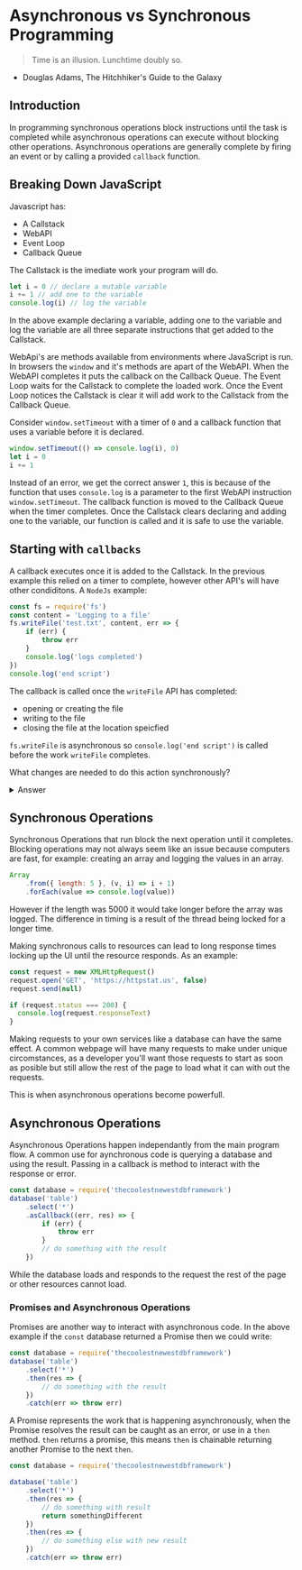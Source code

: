 # Asynchronous vs Synchronous Programming

> Time is an illusion. Lunchtime doubly so.
- Douglas Adams, The Hitchhiker's Guide to the Galaxy

## Introduction

In programming synchronous operations block instructions until the task is 
completed while asynchronous operations can execute without blocking other 
operations. Asynchronous operations are generally complete by firing an event 
or by calling a provided `callback` function.

## Breaking Down JavaScript

Javascript has:

- A Callstack
- WebAPI
- Event Loop
- Callback Queue

The Callstack is the imediate work your program will do. 

```js
let i = 0 // declare a mutable variable
i += 1 // add one to the variable
console.log(i) // log the variable
```

In the above example declaring a variable, adding one to the variable and 
log the variable are all three separate instructions that get added to the 
Callstack.

WebApi's are methods available from environments where JavaScript is run. In 
browsers the `window` and it's methods are apart of the WebAPI. When the WebAPI 
completes it puts the callback on the Callback Queue. The Event Loop waits for 
the Callstack to complete the loaded work. Once the Event Loop notices the 
Callstack is clear it will add work to the Callstack from the Callback Queue.

Consider `window.setTimeout` with a timer of `0` and a callback function that 
uses a variable before it is declared.

```js
window.setTimeout(() => console.log(i), 0)
let i = 0 
i += 1
```
Instead of an error, we get the correct answer `1`, this is because of the function 
that uses `console.log` is a parameter to the first WebAPI instruction 
`window.setTimeout`. The callback function is moved to the Callback Queue when 
the timer completes. Once the Callstack clears declaring and adding one 
to the variable, our function is called and it is safe to use the variable.

## Starting with `callbacks`

A callback executes once it is added to the Callstack. In the previous example 
this relied on a timer to complete, however other API's will have other 
condiditons. A `NodeJs` example:

```js
const fs = require('fs')
const content = 'Logging to a file'
fs.writeFile('test.txt', content, err => {
	if (err) {
		throw err
	}
	console.log('logs completed')
})
console.log('end script')
```
The callback is called once the `writeFile` API has completed:

- opening or creating the file
- writing to the file
- closing the file at the location speicfied

`fs.writeFile` is asynchronous so `console.log('end script')` is called before 
the work `writeFile` completes.  

What changes are needed to do this action synchronously?

<details>
<summary>Answer</summary>

```js
const fs = require('fs')
const content = 'Logging to a file'
try {
	fs.writeFileSync('test.txt', content)
	console.log('logs completed')
} catch (err) {
	throw err
}
```

If `err` is thrown the `console.log` is not called.
</details>

## Synchronous Operations

Synchronous Operations that run block the next operation until it completes.
Blocking operations may not always seem like an issue because computers are 
fast, for example: creating an array and logging the values in an array.

```js
Array
	.from({ length: 5 }, (v, i) => i + 1)
	.forEach(value => console.log(value))
```

However if the length was 5000 it would take longer before the array was logged.
The difference in timing is a result of the thread being locked for a longer 
time.

Making synchronous calls to resources can lead to long response times locking 
up the UI until the resource responds. As an example: 

```js
const request = new XMLHttpRequest()
request.open('GET', 'https://httpstat.us', false)
request.send(null)

if (request.status === 200) {
  console.log(request.responseText)
}
```
Making requests to your own services like a database can have the same effect. 
A common webpage will have many requests to make under unique circomstances, as 
a developer you'll want those requests to start as soon as posible but still 
allow the rest of the page to load what it can with out the requests.

This is when asynchronous operations become powerfull.

## Asynchronous Operations

Asynchronous Operations happen independantly from the main program flow. A 
common use for aynchronous code is querying a database and using the 
result. Passing in a callback is method to interact with the response or error.

```js
const database = require('thecoolestnewestdbframework')
database('table')
	.select('*')
	.asCallback((err, res) => {
		if (err) {
			throw err
		}
		// do something with the result
	})
```

While the database loads and responds to the request the rest of the page or 
other resources cannot load.

### Promises and Asynchronous Operations 

Promises are another way to interact with asynchronous code. In the above example
if the `const` database returned a Promise then we could write:

```js
const database = require('thecoolestnewestdbframework')
database('table')
	.select('*')
	.then(res => {
		// do something with the result
	})
	.catch(err => throw err)
```

A Promise represents the work that is happening asynchronously, when the Promise 
resolves the result can be caught as an error, or use in a `then` method. `then` 
returns a promise, this means `then` is chainable returning another Promise to 
the next `then`.

```js
const database = require('thecoolestnewestdbframework')

database('table')
	.select('*')
	.then(res => {
		// do something with result
		return somethingDifferent
	})
	.then(res => {
		// do something else with new result
	})
	.catch(err => throw err)
```
